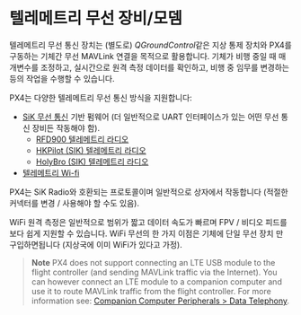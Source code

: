 # 텔레메트리 무선 장비/모뎀

텔레메트리 무선 통신 장치는 (별도로) *QGroundControl*같은 지상 통제 장치와 PX4를 구동하는 기체간 무선 MAVLink 연결을 목적으로 활용합니다. 기체가 비행 중일 때 매개변수를 조정하고, 실시간으로 원격 측정 데이터를 확인하고, 비행 중 임무를 변경하는 등의 작업을 수행할 수 있습니다.

PX4는 다양한 텔레메트리 무선 통신 방식을 지원합니다:

* [SiK 무선 통신](../telemetry/sik_radio.md) 기반 펌웨어 (더 일반적으로 UART 인터페이스가 있는 어떤 무선 통신 장비든 작동해야 함). 
  * [RFD900 텔레메트리 라디오](../telemetry/rfd900_telemetry.md)
  * [HKPilot (SIK) 텔레메트리 라디오](../telemetry/hkpilot_sik_radio.md)
  * [HolyBro (SIK) 텔레메트리 라디오](../telemetry/holybro_sik_radio.md)
* [텔레메트리 Wi-fi](../telemetry/telemetry_wifi.md)

PX4는 SiK Radio와 호환되는 프로토콜이며 일반적으로 상자에서 작동합니다 (적절한 커넥터를 변경 / 사용해야 할 수도 있음).

WiFi 원격 측정은 일반적으로 범위가 짧고 데이터 속도가 빠르며 FPV / 비디오 피드를보다 쉽게 지원할 수 있습니다. WiFi 무선의 한 가지 이점은 기체에 단일 무선 장치 만 구입하면됩니다 (지상국에 이미 WiFi가 있다고 가정).

> **Note** PX4 does not support connecting an LTE USB module to the flight controller (and sending MAVLink traffic via the Internet). You can however connect an LTE module to a companion computer and use it to route MAVLink traffic from the flight controller. For more information see: [Companion Computer Peripherals > Data Telephony](../peripherals/companion_computer_peripherals.md#data_telephony).
